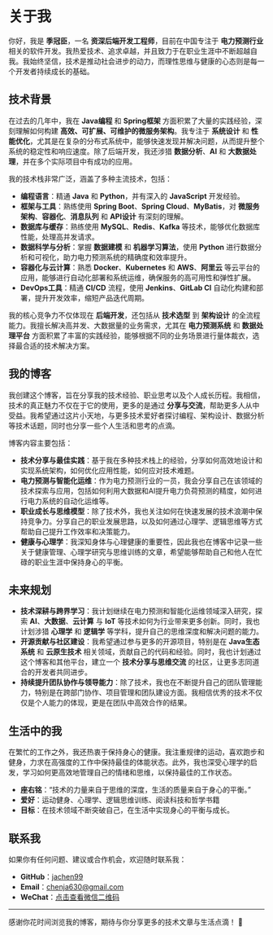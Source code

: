 
# 关于我

你好，我是 **季冠臣**，一名 **资深后端开发工程师**，目前在中国专注于 **电力预测行业** 相关的软件开发。我热爱技术、追求卓越，并且致力于在职业生涯中不断超越自我。我始终坚信，技术是推动社会进步的动力，而理性思维与健康的心态则是每一个开发者持续成长的基础。

## 技术背景

在过去的几年中，我在 **Java编程** 和 **Spring框架** 方面积累了大量的实践经验，深刻理解如何构建 **高效、可扩展、可维护的微服务架构**。我专注于 **系统设计** 和 **性能优化**，尤其是在复杂的分布式系统中，能够快速发现并解决问题，从而提升整个系统的稳定性和响应速度。除了后端开发，我还涉猎 **数据分析**、**AI** 和 **大数据处理**，并在多个实际项目中有成功的应用。

我的技术栈非常广泛，涵盖了多种主流技术，包括：

- **编程语言**：精通 **Java** 和 **Python**，并有深入的 **JavaScript** 开发经验。
- **框架与工具**：熟练使用 **Spring Boot**、**Spring Cloud**、**MyBatis**，对 **微服务架构**、**容器化**、**消息队列** 和 **API设计** 有深刻的理解。
- **数据库与缓存**：熟练使用 **MySQL**、**Redis**、**Kafka** 等技术，能够优化数据库性能，处理高并发请求。
- **数据科学与分析**：掌握 **数据建模** 和 **机器学习算法**，使用 **Python** 进行数据分析和可视化，助力电力预测系统的精确度和效率提升。
- **容器化与云计算**：熟悉 **Docker**、**Kubernetes** 和 **AWS**、**阿里云** 等云平台的应用，能够进行自动化部署和系统运维，确保服务的高可用性和弹性扩展。
- **DevOps工具**：精通 **CI/CD** 流程，使用 **Jenkins**、**GitLab CI** 自动化构建和部署，提升开发效率，缩短产品迭代周期。

我的核心竞争力不仅体现在 **后端开发**，还包括从 **技术选型** 到 **架构设计** 的全流程能力。我擅长解决高并发、大数据量的业务需求，尤其在 **电力预测系统** 和 **数据处理平台** 方面积累了丰富的实践经验，能够根据不同的业务场景进行量体裁衣，选择最合适的技术解决方案。

## 我的博客

我创建这个博客，旨在分享我的技术经验、职业思考以及个人成长历程。我相信，技术的真正魅力不仅在于它的使用，更多的是通过 **分享与交流**，帮助更多人从中受益。我希望通过这片小天地，与更多技术爱好者探讨编程、架构设计、数据分析等技术话题，同时也分享一些个人生活和思考的点滴。

博客内容主要包括：

- **技术分享与最佳实践**：基于我在多种技术栈上的经验，分享如何高效地设计和实现系统架构，如何优化应用性能，如何应对技术难题。
- **电力预测与智能化运维**：作为电力预测行业的一员，我会分享自己在该领域的技术探索与应用，包括如何利用大数据和AI提升电力负荷预测的精度，如何进行电力系统的自动化运维等。
- **职业成长与思维模型**：除了技术外，我也关注如何在快速发展的技术浪潮中保持竞争力。分享自己的职业发展思路，以及如何通过心理学、逻辑思维等方式帮助自己提升工作效率和决策能力。
- **健康与心理学**：我深知身体与心理健康的重要性，因此我也在博客中记录一些关于健康管理、心理学研究与思维训练的文章，希望能够帮助自己和他人在忙碌的职业生涯中保持身心的平衡。

## 未来规划

- **技术深耕与跨界学习**：我计划继续在电力预测和智能化运维领域深入研究，探索 **AI**、**大数据**、**云计算** 与 **IoT** 等技术如何为行业带来更多创新。同时，我也计划涉猎 **心理学** 和 **逻辑学** 等学科，提升自己的思维深度和解决问题的能力。
- **开源贡献与社区建设**：我希望通过参与更多的开源项目，特别是在 **Java生态系统** 和 **云原生技术** 相关领域，贡献自己的代码和经验。同时，我也计划通过这个博客和其他平台，建立一个 **技术分享与思维交流** 的社区，让更多志同道合的开发者共同进步。
- **持续提升团队协作与领导能力**：除了技术，我也在不断提升自己的团队管理能力，特别是在跨部门协作、项目管理和团队建设方面。我相信优秀的技术不仅仅是个人能力的体现，更是在团队中高效合作的结果。

## 生活中的我

在繁忙的工作之外，我还热衷于保持身心的健康。我注重规律的运动，喜欢跑步和健身，力求在高强度的工作中保持最佳的体能状态。此外，我也深受心理学的启发，学习如何更高效地管理自己的情绪和思维，以保持最佳的工作状态。

- **座右铭**：“技术的力量来自于思维的深度，生活的质量来自于身心的平衡。”
- **爱好**：运动健身、心理学、逻辑思维训练、阅读科技和哲学书籍
- **目标**：在技术领域不断突破自己，在生活中实现身心的平衡与成长。

## 联系我

如果你有任何问题、建议或合作机会，欢迎随时联系我：

- **GitHub**：[jachen99](https://github.com/jachen99)
- **Email**：[chenja630@gmail.com](mailto:chenja630@gmail.com)
- **WeChat**：[点击查看微信二维码](./images/wechat-qr-code.jpg)

---

感谢你花时间浏览我的博客，期待与你分享更多的技术文章与生活点滴！ 🚀